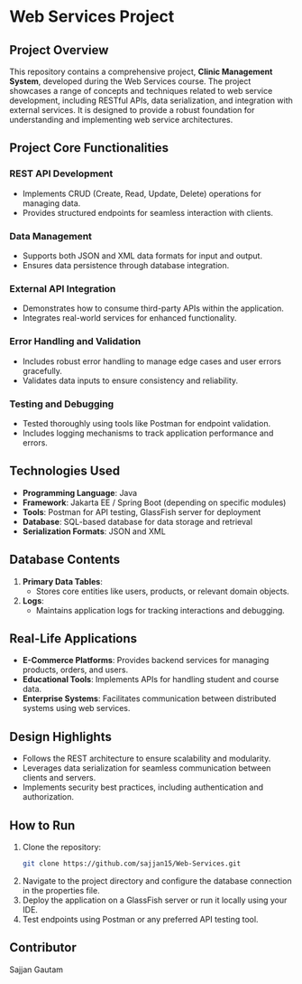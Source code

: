 # Web Services Project

## Project Overview
This repository contains a comprehensive project, **Clinic Management System**, developed during the Web Services course. The project showcases a range of concepts and techniques related to web service development, including RESTful APIs, data serialization, and integration with external services. It is designed to provide a robust foundation for understanding and implementing web service architectures.

## Project Core Functionalities

### REST API Development
- Implements CRUD (Create, Read, Update, Delete) operations for managing data.
- Provides structured endpoints for seamless interaction with clients.

### Data Management
- Supports both JSON and XML data formats for input and output.
- Ensures data persistence through database integration.

### External API Integration
- Demonstrates how to consume third-party APIs within the application.
- Integrates real-world services for enhanced functionality.

### Error Handling and Validation
- Includes robust error handling to manage edge cases and user errors gracefully.
- Validates data inputs to ensure consistency and reliability.

### Testing and Debugging
- Tested thoroughly using tools like Postman for endpoint validation.
- Includes logging mechanisms to track application performance and errors.

## Technologies Used
- **Programming Language**: Java
- **Framework**: Jakarta EE / Spring Boot (depending on specific modules)
- **Tools**: Postman for API testing, GlassFish server for deployment
- **Database**: SQL-based database for data storage and retrieval
- **Serialization Formats**: JSON and XML

## Database Contents
1. **Primary Data Tables**:
   - Stores core entities like users, products, or relevant domain objects.
2. **Logs**:
   - Maintains application logs for tracking interactions and debugging.

## Real-Life Applications
- **E-Commerce Platforms**: Provides backend services for managing products, orders, and users.
- **Educational Tools**: Implements APIs for handling student and course data.
- **Enterprise Systems**: Facilitates communication between distributed systems using web services.

## Design Highlights
- Follows the REST architecture to ensure scalability and modularity.
- Leverages data serialization for seamless communication between clients and servers.
- Implements security best practices, including authentication and authorization.

## How to Run
1. Clone the repository:
   ```bash
   git clone https://github.com/sajjan15/Web-Services.git
   ```
2. Navigate to the project directory and configure the database connection in the properties file.
3. Deploy the application on a GlassFish server or run it locally using your IDE.
4. Test endpoints using Postman or any preferred API testing tool.

## Contributor
Sajjan Gautam

